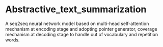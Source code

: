 # Abstractive_text_summarization
A seq2seq neural network model based on multi-head self-attention mechanism at encoding stage and adopting pointer generator, coverage mechanism at decoding stage to handle out of vocabulary and repetition words.
